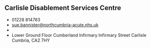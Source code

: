 
## Carlisle Disablement Services Centre

- <i class="fa fa-phone"></i> 01228 814783
- <i class="fa fa-envelope"></i> <a href="mailto:sue.bannister@northcumbria-acute.nhs.uk">sue.bannister@northcumbria-acute.nhs.uk</a>
- <i class="fa fa-home"></i> []()
- <i class="fa fa-building"></i> Lower Ground Floor Cumberland Infirmary Infirmary Street  Carlisle Cumbria, CA2 7HY
